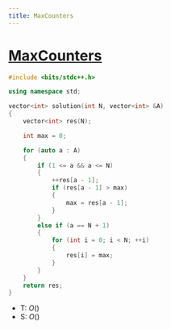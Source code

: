 ```yaml
---
title: MaxCounters
---
```


# [MaxCounters](https://app.codility.com/programmers/lessons/4-counting_elements/max_counters/)


```cpp
#include <bits/stdc++.h>

using namespace std;

vector<int> solution(int N, vector<int> &A)
{
    vector<int> res(N);

    int max = 0;

    for (auto a : A)
    {
        if (1 <= a && a <= N)
        {
            ++res[a - 1];
            if (res[a - 1] > max)
            {
                max = res[a - 1];
            }
        }
        else if (a == N + 1)
        {
            for (int i = 0; i < N; ++i)
            {
                res[i] = max;
            }
        }
    }
    return res;
}

```
- T: $O()$
- S: $O()$

